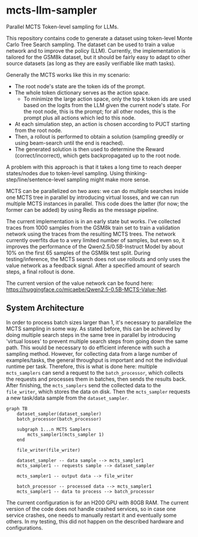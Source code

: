 # mcts-llm-sampler

Parallel MCTS Token-level sampling for LLMs.

This repository contains code to generate a dataset using token-level Monte Carlo Tree Search sampling. The dataset can be used to train a value network and to improve the policy (LLM). Currently, the implementation is tailored for the GSM8k dataset, but it should be fairly easy to adapt to other source datasets (as long as they are easily verifiable like math tasks).

Generally the MCTS works like this in my scenario:
- The root node's state are the token ids of the prompt.
- The whole token dictionary serves as the action space.
    - To minimize the large action space, only the top k token ids are used based on the logits from the LLM given the current node's state. For the root node, this is the prompt; for all other nodes, this is the prompt plus all actions which led to this node.
- At each simulation step, an action is chosen according to PUCT starting from the root node.
- Then, a rollout is performed to obtain a solution (sampling greedily or using beam-search until the end is reached).
- The generated solution is then used to determine the Reward (correct/incorrect), which gets backpropagated up to the root node.


A problem with this approach is that it takes a long time to reach deeper states/nodes due to token-level sampling. Using thinking-step/line/sentence-level sampling might make more sense.

MCTS can be parallelized on two axes: we can do multiple searches inside one MCTS tree in parallel by introducing virtual losses, and we can run multiple MCTS instances in parallel. This code does the latter (for now; the former can be added) by using Redis as the message pipeline.

The current implementation is in an early state but works. I've collected traces from 1000 samples from the GSM8k train set to train a validation network using the traces from the resulting MCTS trees. The network currently overfits due to a very limited number of samples, but even so, it improves the performance of the Qwen2.5/0.5B-Instruct Model by about 10% on the first 65 samples of the GSM8k test split. During testing/inference, the MCTS search does not use rollouts and only uses the value network as a feedback signal. After a specified amount of search steps, a final rollout is done.

The current version of the value network can be found here: https://huggingface.co/micaebe/Qwen2.5-0.5B-MCTS-Value-Net. 


## System Architecture

In order to process batch sizes larger than 1, it's necessary to parallelize the MCTS sampling in some way. As stated before, this can be achieved by doing multiple search steps in the same tree in parallel by introducing 'virtual losses' to prevent multiple search steps from going down the same path. This would be necessary to do efficient inference with such a sampling method. However, for collecting data from a large number of examples/tasks, the general throughput is important and not the individual runtime per task. Therefore, this is what is done here: multiple `mcts_samplers` can send a request to the `batch_processor`, which collects the requests and processes them in batches, then sends the results back. After finishing, the `mcts_samplers` send the collected data to the `file_writer`, which stores the data on disk. Then the `mcts_sampler` requests a new task/data sample from the `dataset_sampler`.

```mermaid
graph TB
    dataset_sampler(dataset_sampler)
    batch_processor(batch_processor)

    subgraph 1...n MCTS Samplers
        mcts_sampler1(mcts_sampler 1)
    end

    file_writer(file_writer)

    dataset_sampler -- data sample --> mcts_sampler1
    mcts_sampler1 -- requests sample --> dataset_sampler

    mcts_sampler1 -- output data --> file_writer

    batch_processor -- processed data --> mcts_sampler1
    mcts_sampler1 -- data to process --> batch_processor
```

The current configuration is for an H200 GPU with 80GB RAM. The current version of the code does not handle crashed services, so in case one service crashes, one needs to manually restart it and eventually some others. In my testing, this did not happen on the described hardware and configurations.